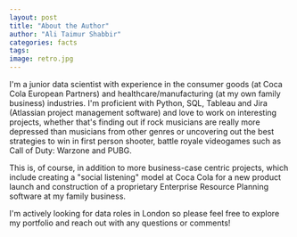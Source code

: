 ```yaml
---
layout: post
title: "About the Author"
author: "Ali Taimur Shabbir"
categories: facts
tags:
image: retro.jpg
---
```


I'm a junior data scientist with experience in the consumer goods (at Coca Cola European Partners) and healthcare/manufacturing (at my own family business) industries. I'm proficient with Python, SQL, Tableau and Jira (Atlassian project management software) and love to work on interesting projects, whether that's finding out if rock musicians are really more depressed than musicians from other genres or uncovering out the best strategies to win in first person shooter, battle royale videogames such as Call of Duty: Warzone and PUBG.

This is, of course, in addition to more business-case centric projects, which include creating a "social listening" model at Coca Cola for a new product launch and construction of a proprietary Enterprise Resource Planning software at my family business.

I'm actively looking for data roles in London so please feel free to explore my portfolio and reach out with any questions or comments!
